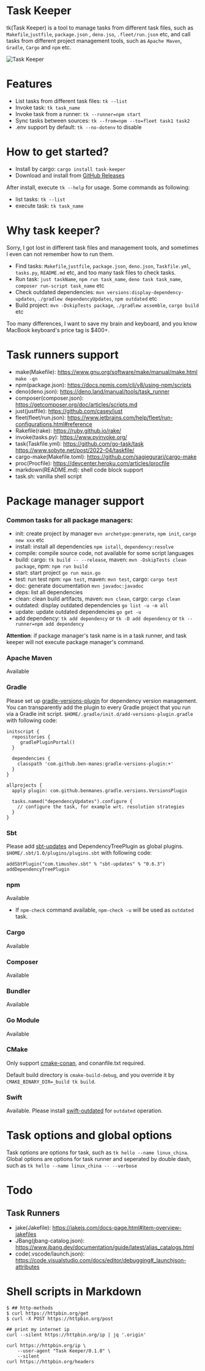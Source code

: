 Task Keeper
=================
tk(Task Keeper) is a tool to manage tasks from different task files,
such as `Makefile`,`justfile`, `package.json` , `deno.jso`, `.fleet/run.json` etc,
and call tasks from different project management tools,
such as `Apache Maven`, `Gradle`, `Cargo` and `npm` etc.

![Task Keeper](./screenshot.png)

# Features

* List tasks from different task files: `tk --list`
* Invoke task: `tk task_name`
* Invoke task from a runner: `tk --runner=npm start`
* Sync tasks between sources: `tk --from=npm --to=fleet task1 task2`
* .env support by default: `tk --no-dotenv` to disable

# How to get started?

* Install by cargo: `cargo install task-keeper`
* Download and install from [GitHub Releases](https://github.com/linux-china/task-keeper/releases)

After install, execute `tk --help` for usage. Some commands as following:

* list tasks: `tk --list`
* execute task: `tk task_name`

# Why task keeper?

Sorry, I got lost in different task files and management tools, and sometimes I even can not remember how to run them.

* Find tasks: `Makefile`,`justfile`, `package.json`, `deno.json`, `Taskfile.yml`, `tasks.py`, `README.md` etc, and
  too many task files to check tasks.
* Run task: `just taskName`, `npm run task_name`, `deno task task_name`, `composer run-script task_name` etc
* Check outdated dependencies: `mvn versions:display-dependency-updates`, `./gradlew dependencyUpdates`, `npm outdated`
  etc
* Build project: `mvn -DskipTests package`, `./gradlew assemble`, `cargo build` etc

Too many differences, I want to save my brain and keyboard, and you know MacBook keyboard's price tag is $400+.

# Task runners support

* make(Makefile): https://www.gnu.org/software/make/manual/make.html `make -qn`
* npm(package.json): https://docs.npmjs.com/cli/v8/using-npm/scripts
* deno(deno.json): https://deno.land/manual/tools/task_runner
* composer(composer.json): https://getcomposer.org/doc/articles/scripts.md
* just(justfile): https://github.com/casey/just
* fleet(fleet/run.json): https://www.jetbrains.com/help/fleet/run-configurations.html#reference
* Rakefile(rake): https://ruby.github.io/rake/
* invoke(tasks.py): https://www.pyinvoke.org/
* task(Taskfile.yml): https://github.com/go-task/task  https://www.sobyte.net/post/2022-04/taskfile/
* cargo-make(Makefile.toml):  https://github.com/sagiegurari/cargo-make
* proc(Procfile): https://devcenter.heroku.com/articles/procfile
* markdown(README.md): shell code block support
* task.sh: vanilla shell script

# Package manager support

### Common tasks for all package managers:

* init: create project by manager `mvn archetype:generate`, `npm init`, `cargo new xxx` etc
* install: install all dependencies `npm istall`, `dependency:resolve`
* compile: compile source code, not available for some script languages
* build: cargo: `tk build -- --release`, maven: `mvn -DskipTests clean package`, npm: `npm run build`
* start: start project `go run main.go`
* test: run test npm: `npm test`, maven: `mvn test`, cargo: `cargo test`
* doc: generate documentation `mvn javadoc:javadoc`
* deps: list all dependencies
* clean: clean build artifacts, maven: `mvn clean`, cargo: `cargo clean`
* outdated: display outdated dependencies `go list -u -m all`
* update: update outdated dependencies `go get -u`
* add dependency: `tk add dependency` or `tk -D add dependency` or `tk --runner=npm add dependency`

**Attention**: if package manager's task name is in a task runner, and task keeper will not execute package manager's command.  

### Apache Maven

Available 

### Gradle

Please set up [gradle-versions-plugin](https://github.com/ben-manes/gradle-versions-plugin) for dependency version
management.
You can transparently add the plugin to every Gradle project that you run via a Gradle init script.
`$HOME/.gradle/init.d/add-versions-plugin.gradle` with following code:

```
initscript {
  repositories {
     gradlePluginPortal()
  }

  dependencies {
    classpath 'com.github.ben-manes:gradle-versions-plugin:+'
  }
}

allprojects {
  apply plugin: com.github.benmanes.gradle.versions.VersionsPlugin

  tasks.named("dependencyUpdates").configure {
    // configure the task, for example wrt. resolution strategies
  }
}
```

### Sbt

Please add [sbt-updates](https://github.com/rtimush/sbt-updates) and DependencyTreePlugin as global plugins.
`$HOME/.sbt/1.0/plugins/plugins.sbt` with following code:

```
addSbtPlugin("com.timushev.sbt" % "sbt-updates" % "0.6.3")
addDependencyTreePlugin
```

### npm

Available

* If `npm-check` command available, `npm-check -u` will be used as `outdated` task.

### Cargo

Available

### Composer

Available

### Bundler

Available

### Go Module

Available

### CMake

Only support [cmake-conan](https://github.com/conan-io/cmake-conan), and conanfile.txt required. 

Default build directory is `cmake-build-debug`, and you override it by `CMAKE_BINARY_DIR=_build tk build`.

### Swift

Available. Please install [swift-outdated](https://github.com/kiliankoe/swift-outdated) for `outdated` operation.

# Task options and global options

Task options are options for task, such as `tk hello --name linux_china`.
Global options are options for task runner and seperated by double dash, such as `tk hello --name linux_china -- --verbose`

# Todo

## Task Runners

* jake(Jakefile): https://jakejs.com/docs-page.html#item-overview-jakefiles
* JBang(jbang-catalog.json): https://www.jbang.dev/documentation/guide/latest/alias_catalogs.html  
* code(.vscode/launch.json): https://code.visualstudio.com/docs/editor/debugging#_launchjson-attributes

# Shell scripts in Markdown

```shell
$ ## http-methods
$ curl https://httpbin.org/get
$ curl -X POST https://httpbin.org/post
```

```shell
## print my internet ip
curl --silent https://httpbin.org/ip | jq '.origin'
```

```shell
curl https://httpbin.org/ip \
    --user-agent "Task Keeper/0.1.0" \
    --silent
curl https://httpbin.org/headers
```

